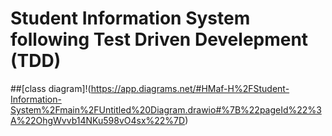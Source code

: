 # Student Information System following Test Driven Develepment (TDD)
##[class diagram]!(https://app.diagrams.net/#HMaf-H%2FStudent-Information-System%2Fmain%2FUntitled%20Diagram.drawio#%7B%22pageId%22%3A%22OhgWvvb14NKu598vO4sx%22%7D)

